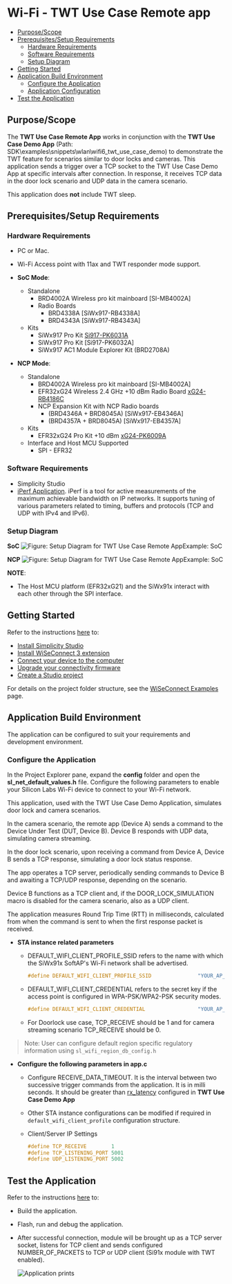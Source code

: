 # Wi-Fi - TWT Use Case Remote app

- [Purpose/Scope](#purposescope) 
- [Prerequisites/Setup Requirements](#prerequisitessetup-requirements)
  - [Hardware Requirements](#hardware-requirements)
  - [Software Requirements](#software-requirements)
  - [Setup Diagram](#setup-diagram)
- [Getting Started](#getting-started)
- [Application Build Environment](#application-build-environment)
  - [Configure the Application](#configure-the-application)
  - [Application Configuration](#application-configuration)
- [Test the Application](#test-the-application)

## Purpose/Scope

The **TWT Use Case Remote App** works in conjunction with the **TWT Use Case Demo App** (Path: SDK\examples\snippets\wlan\wifi6_twt_use_case_demo) to demonstrate the TWT feature for scenarios similar to door locks and cameras. This application sends a trigger over a TCP socket to the TWT Use Case Demo App at specific intervals after connection. In response, it receives TCP data in the door lock scenario and UDP data in the camera scenario. 

This application does **not** include TWT sleep.


## Prerequisites/Setup Requirements

### Hardware Requirements  

- PC or Mac.
- Wi-Fi Access point with 11ax and TWT responder mode support.
- **SoC Mode**:
  - Standalone
    - BRD4002A Wireless pro kit mainboard [SI-MB4002A]
    - Radio Boards 
  	  - BRD4338A [SiWx917-RB4338A]
  	  - BRD4343A [SiWx917-RB4343A]
  - Kits
  	- SiWx917 Pro Kit [Si917-PK6031A](https://www.silabs.com/development-tools/wireless/wi-fi/siwx917-pro-kit?tab=overview)
  	- SiWx917 Pro Kit [Si917-PK6032A]
    - SiWx917 AC1 Module Explorer Kit (BRD2708A)
  	
- **NCP Mode**:
  - Standalone
    - BRD4002A Wireless pro kit mainboard [SI-MB4002A]
    - EFR32xG24 Wireless 2.4 GHz +10 dBm Radio Board [xG24-RB4186C](https://www.silabs.com/development-tools/wireless/xg24-rb4186c-efr32xg24-wireless-gecko-radio-board?tab=overview)
    - NCP Expansion Kit with NCP Radio boards
      - (BRD4346A + BRD8045A) [SiWx917-EB4346A]
      - (BRD4357A + BRD8045A) [SiWx917-EB4357A]
  - Kits
  	- EFR32xG24 Pro Kit +10 dBm [xG24-PK6009A](https://www.silabs.com/development-tools/wireless/efr32xg24-pro-kit-10-dbm?tab=overview)
  - Interface and Host MCU Supported
    - SPI - EFR32 

### Software Requirements

- Simplicity Studio 
- [iPerf Application](https://sourceforge.net/projects/iperf2/files/iperf-2.0.8-win.zip/download). iPerf is a tool for active measurements of the maximum achievable bandwidth on IP networks. It supports tuning of various parameters related to timing, buffers and protocols (TCP and UDP with IPv4 and IPv6).

### Setup Diagram

 **SoC**
![Figure: Setup Diagram for TWT Use Case Remote AppExample: SoC](resources/readme/twt_tcpandudpclient_soc.png) 
 
 **NCP**
![Figure: Setup Diagram for TWT Use Case Remote AppExample: SoC](resources/readme/twt_tcpclient_udp_client_ncp.png) 

**NOTE**: 
- The Host MCU platform (EFR32xG21) and the SiWx91x interact with each other through the SPI interface. 

## Getting Started

Refer to the instructions [here](https://docs.silabs.com/wiseconnect/latest/wiseconnect-getting-started/) to:

- [Install Simplicity Studio](https://docs.silabs.com/wiseconnect/latest/wiseconnect-developers-guide-developing-for-silabs-hosts/#install-simplicity-studio)
- [Install WiSeConnect 3 extension](https://docs.silabs.com/wiseconnect/latest/wiseconnect-developers-guide-developing-for-silabs-hosts/#install-the-wi-se-connect-3-extension)
- [Connect your device to the computer](https://docs.silabs.com/wiseconnect/latest/wiseconnect-developers-guide-developing-for-silabs-hosts/#connect-si-wx91x-to-computer)
- [Upgrade your connectivity firmware ](https://docs.silabs.com/wiseconnect/latest/wiseconnect-developers-guide-developing-for-silabs-hosts/#update-si-wx91x-connectivity-firmware)
- [Create a Studio project ](https://docs.silabs.com/wiseconnect/latest/wiseconnect-developers-guide-developing-for-silabs-hosts/#create-a-project)

For details on the project folder structure, see the [WiSeConnect Examples](https://docs.silabs.com/wiseconnect/latest/wiseconnect-examples/#example-folder-structure) page.

## Application Build Environment

The application can be configured to suit your requirements and development environment.

### Configure the Application

In the Project Explorer pane, expand the **config** folder and open the **sl_net_default_values.h** file. Configure the following parameters to enable your Silicon Labs Wi-Fi device to connect to your Wi-Fi network.

This application, used with the TWT Use Case Demo Application, simulates door lock and camera scenarios.

In the camera scenario, the remote app (Device A) sends a command to the Device Under Test (DUT, Device B). Device B responds with UDP data, simulating camera streaming.

In the door lock scenario, upon receiving a command from Device A, Device B sends a TCP response, simulating a door lock status response.

The app operates a TCP server, periodically sending commands to Device B and awaiting a TCP/UDP response, depending on the scenario.

Device B functions as a TCP client and, if the DOOR_LOCK_SIMULATION macro is disabled for the camera scenario, also as a UDP client.

The application measures Round Trip Time (RTT) in milliseconds, calculated from when the command is sent to when the first response packet is received.

- **STA instance related parameters**

  - DEFAULT_WIFI_CLIENT_PROFILE_SSID refers to the name with which the SiWx91x SoftAP's Wi-Fi network shall be advertised.

     ```c
     #define DEFAULT_WIFI_CLIENT_PROFILE_SSID               "YOUR_AP_SSID"      
     ```

  - DEFAULT_WIFI_CLIENT_CREDENTIAL refers to the secret key if the access point is configured in WPA-PSK/WPA2-PSK security modes.

     ```c 
     #define DEFAULT_WIFI_CLIENT_CREDENTIAL                 "YOUR_AP_PASSPHRASE" 
     ```

  - For Doorlock use case, TCP_RECEIVE should be 1 and for camera streaming scenario TCP_RECEIVE should be 0.

> Note: 
> User can configure default region specific regulatory information using `sl_wifi_region_db_config.h`

- **Configure the following parameters in app.c**
  - Configure RECEIVE_DATA_TIMEOUT. It is the interval between two successive trigger commands from the application. It is in milli seconds. It should be greater than [rx_latency](https://docs.silabs.com/wiseconnect/latest/wiseconnect-api-reference-guide-wi-fi/sl-wifi-twt-selection-t#rx-latency) configured in **TWT Use Case Demo App** 

  - Other STA instance configurations can be modified if required in `default_wifi_client_profile` configuration structure.

  - Client/Server IP Settings

      ```c
      #define TCP_RECEIVE        1
      #define TCP_LISTENING_PORT 5001
      #define UDP_LISTENING_PORT 5002            
      ```

## Test the Application

Refer to the instructions [here](https://docs.silabs.com/wiseconnect/latest/wiseconnect-getting-started/) to:

- Build the application.
- Flash, run and debug the application.
- After successful connection, module will be brought up as a TCP server socket, listens for TCP client and sends configured NUMBER_OF_PACKETS to TCP or UDP client (Si91x module with TWT enabled).

    ![Application prints](resources/readme/remoteapplicationprintssoc.png)
